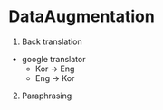 # DataAugmentation
1. Back translation
  - google translator
    - Kor -> Eng
    - Eng -> Kor
2. Paraphrasing
